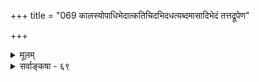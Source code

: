 +++
title = "069 कालस्योपाधिभेदात्कतिचिदभिदधत्यब्दमासादिभेदं तत्तद्रूपेण"

+++
<details><summary>मूलम्</summary>

कालस्योपाधिभेदात्कतिचिदभिदधत्यब्दमासादिभेदं तत्तद्रूपेण कालः परिणमत इति प्राहुरेके तदा तु ।  
ये तत्रोपाधयः स्युस्त इह परिणतिं प्राप्नुयुस्सानुबन्धाः नित्यो व्यापी च तादृक्परिणतिभिरसौ सर्वकार्ये निमित्तम् ॥ ६९ ॥
</details>

<details><summary>सर्वाङ्कषा - ६९</summary>

यदि कालः नित्यः विभुश्च तर्हि क्षणलवदिनादिव्यवहारः कथमित्यस्योत्तरमाह - कालस्येत्यादिना । **उपाधिभेदात्** = सूर्यपरिस्पन्दचक्षुर्निमेषादिरूपोपाधिभेदात् **कालस्य** = एकस्य नित्यस्य विभोः कालस्य अब्द- **मासादिभेदम्** = संवत्सरमासादिभेदं **कतिचित्** = नैयायिकाः, तदनुसारिणः अस्मदीयाश्च केचन अभिदधुः । **एके** = अन्ये तु 'एके मुख्यान्यकेवलाः' इत्यमरः । कालः **तत्तद्रूपेण** = संवत्सरमासक्षणादिभेदेन **परिणमते** = प्रकृतिद्रव्यवत् अस्यापि द्रव्यत्वात् परिणामं प्राप्नोतीति प्राहुः । कालस्य स्वतन्त्रप्रत्यक्षद्रव्यत्वाभ्युपगमे परिणामाङ्गीकार एव स्वरस इति एतत्पक्षे आदरातिशयं सूचयितुं 'प्राहुः' इत्युक्तम् । तदा **तु** = परिणामाङ्गीकारपक्षेऽपि **तत्र** = औपाधिकभेदपक्षे **ये** = सूर्यपरिस्पन्दचक्षुर्निमेषादयः उपाधयः स्युः, ते सर्वे, **इह** = अस्मिन् परिणामपक्षेऽपि **सानुबन्धाः** = तत्तदृतुलिङ्गादिसहितास्सन्तः परिणतिं प्राप्नुयुः, अन्यथा स्वतः परिणामासंभवात्, अव्यवस्थाप्रसङ्गः । आहत्य तु स्वरूपतः प्रकृतिवत् नित्यः व्यापी **च** = विभुश्च सर्वदेशेषु सर्वदा च कालव्यवहारदर्शनात्, **तादृक्परिणतिभिः** = पूर्वोक्ततादृशक्षणदिवसादिपरिणतिविशिष्टस्सन्नेव **असौ** = कालः **सर्वकार्ये** = सर्वेष्वपि कार्येषु **निमित्तम्** = नैयायिकमत इव निमित्तकारणं भवति ॥ 

इदं लोकायतदृष्ट्या । वेदान्तदृष्ट्या तु– 'अन्तः पुरुषरूपेण कालरूपेण यो बहिः । समन्वेत्येष सत्त्वानां भगवानात्ममायया ॥ ' ( भाग. 3-26 - 18 ) इत्येतदेव परमं सत्यम् । तथा च कालस्य नित्यविभूतेश्चेश्वरेऽन्तर्भावे, धर्मभूतज्ञानस्य जीवेऽन्तर्भावे च (जीव. 4), चित् (जीव), अचित् (प्रकृतिः), ईश्वरश्चेति तत्त्वत्रयमेव शिष्यत इति 'भोक्ता भोग्यं प्रेरितारं च मत्त्वा' (श्वे. 1 12 ) इत्युक्तः तत्त्वत्रयसिद्धान्त एव साधीयान् । इतरत्सर्वं बुद्धिवैशद्यायैव ॥ ६९ ॥
</details>
